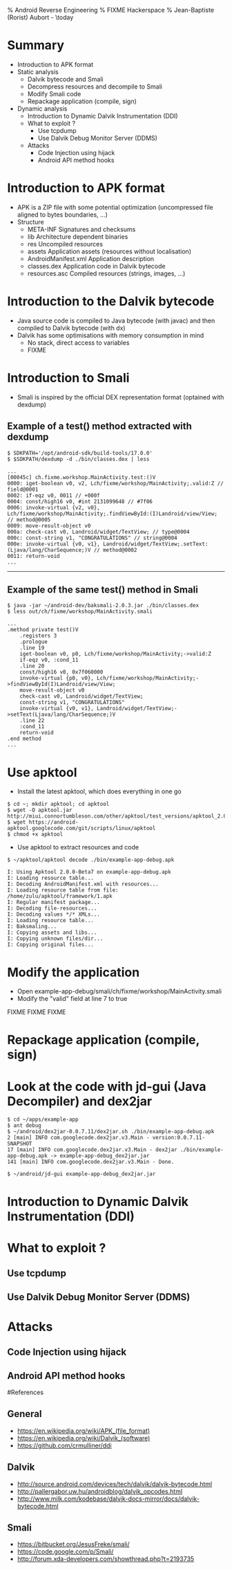 % Android Reverse Engineering
% FIXME Hackerspace
% Jean-Baptiste (Rorist) Aubort - \today

# Summary

* Introduction to APK format
* Static analysis
    * Dalvik bytecode and Smali
    * Decompress resources and decompile to Smali
    * Modify Smali code
    * Repackage application (compile, sign)
* Dynamic analysis
    * Introduction to Dynamic Dalvik Instrumentation (DDI)
    * What to exploit ?
        * Use tcpdump
        * Use Dalvik Debug Monitor Server (DDMS)
    * Attacks
        * Code Injection using hijack
        * Android API method hooks

# Introduction to APK format

* APK is a ZIP file with some potential optimization (uncompressed file aligned to bytes boundaries, ...)
* Structure
    * META-INF              Signatures and checksums
    * lib                   Architecture dependent binaries
    * res                   Uncompiled resources
    * assets                Application assets (resources without localisation)
    * AndroidManifest.xml   Application description
    * classes.dex           Application code in Dalvik bytecode
    * resources.asc         Compiled resources (strings, images, ...)

# Introduction to the Dalvik bytecode

* Java source code is compiled to Java bytecode (with javac) and then compiled to Dalvik bytecode (with dx)
* Dalvik has some optimisations with memory consumption in mind
    * No stack, direct access to variables
    * FIXME

# Introduction to Smali

* Smali is inspired by the official DEX representation format (optained with dexdump)

## Example of a test() method extracted with dexdump

```
$ SDKPATH='/opt/android-sdk/build-tools/17.0.0'
$ $SDKPATH/dexdump -d ./bin/classes.dex | less

...
[00045c] ch.fixme.workshop.MainActivity.test:()V
0000: iget-boolean v0, v2, Lch/fixme/workshop/MainActivity;.valid:Z // field@0001
0002: if-eqz v0, 0011 // +000f
0004: const/high16 v0, #int 2131099648 // #7f06
0006: invoke-virtual {v2, v0}, Lch/fixme/workshop/MainActivity;.findViewById:(I)Landroid/view/View; // method@0005
0009: move-result-object v0
000a: check-cast v0, Landroid/widget/TextView; // type@0004
000c: const-string v1, "CONGRATULATIONS" // string@0004
000e: invoke-virtual {v0, v1}, Landroid/widget/TextView;.setText:(Ljava/lang/CharSequence;)V // method@0002
0011: return-void
...
```

---

## Example of the same test() method in Smali

```
$ java -jar ~/android-dev/baksmali-2.0.3.jar ./bin/classes.dex
$ less out/ch/fixme/workshop/MainActivity.smali

...
.method private test()V
    .registers 3
    .prologue
    .line 19
    iget-boolean v0, p0, Lch/fixme/workshop/MainActivity;->valid:Z
    if-eqz v0, :cond_11
    .line 20
    const/high16 v0, 0x7f060000
    invoke-virtual {p0, v0}, Lch/fixme/workshop/MainActivity;->findViewById(I)Landroid/view/View;
    move-result-object v0
    check-cast v0, Landroid/widget/TextView;
    const-string v1, "CONGRATULATIONS"
    invoke-virtual {v0, v1}, Landroid/widget/TextView;->setText(Ljava/lang/CharSequence;)V
    .line 22
    :cond_11
    return-void
.end method
...
```

# Use apktool

* Install the latest apktool, which does everything in one go

```
$ cd ~; mkdir apktool; cd apktool
$ wget -O apktool.jar http://miui.connortumbleson.com/other/apktool/test_versions/apktool_2.0.0b7.jar
$ wget https://android-apktool.googlecode.com/git/scripts/linux/apktool
$ chmod +x apktool
```

* Use apktool to extract resources and code

```
$ ~/apktool/apktool decode ./bin/example-app-debug.apk

I: Using Apktool 2.0.0-Beta7 on example-app-debug.apk
I: Loading resource table...
I: Decoding AndroidManifest.xml with resources...
I: Loading resource table from file: /home/zulu/apktool/framework/1.apk
I: Regular manifest package...
I: Decoding file-resources...
I: Decoding values */* XMLs...
I: Loading resource table...
I: Baksmaling...
I: Copying assets and libs...
I: Copying unknown files/dir...
I: Copying original files...
```

# Modify the application

* Open example-app-debug/smali/ch/fixme/workshop/MainActivity.smali
* Modify the "valid" field at line 7 to true

FIXME FIXME FIXME

# Repackage application (compile, sign)

# Look at the code with jd-gui (Java Decompiler) and dex2jar

```
$ cd ~/apps/example-app
$ ant debug
$ ~/android/dex2jar-0.0.7.11/dex2jar.sh ./bin/example-app-debug.apk
2 [main] INFO com.googlecode.dex2jar.v3.Main - version:0.0.7.11-SNAPSHOT
17 [main] INFO com.googlecode.dex2jar.v3.Main - dex2jar ./bin/example-app-debug.apk -> example-app-debug_dex2jar.jar
141 [main] INFO com.googlecode.dex2jar.v3.Main - Done.

$ ~/android/jd-gui example-app-debug_dex2jar.jar
```

# Introduction to Dynamic Dalvik Instrumentation (DDI)
# What to exploit ?
## Use tcpdump
## Use Dalvik Debug Monitor Server (DDMS)
# Attacks
## Code Injection using hijack
## Android API method hooks

#References

## General
* https://en.wikipedia.org/wiki/APK_(file_format)
* https://en.wikipedia.org/wiki/Dalvik_(software)
* https://github.com/crmulliner/ddi

## Dalvik
* http://source.android.com/devices/tech/dalvik/dalvik-bytecode.html
* http://pallergabor.uw.hu/androidblog/dalvik_opcodes.html
* http://www.milk.com/kodebase/dalvik-docs-mirror/docs/dalvik-bytecode.html

## Smali
* https://bitbucket.org/JesusFreke/smali/
* https://code.google.com/p/Smali/
* http://forum.xda-developers.com/showthread.php?t=2193735

